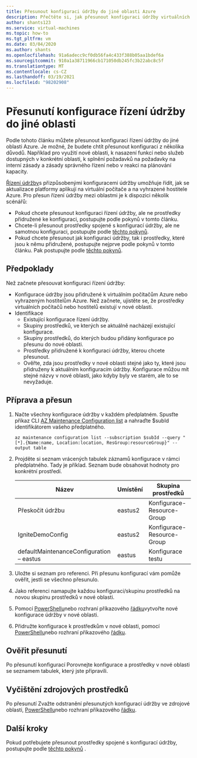 ```yaml
---
title: Přesunout konfiguraci údržby do jiné oblasti Azure
description: Přečtěte si, jak přesunout konfiguraci údržby virtuálních počítačů do jiné oblasti Azure.
author: shants123
ms.service: virtual-machines
ms.topic: how-to
ms.tgt_pltfrm: vm
ms.date: 03/04/2020
ms.author: shants
ms.openlocfilehash: 91a6adecc9cf0db56fa4c433f388b05aa1bdef6a
ms.sourcegitcommit: 910a1a38711966cb171050db245fc3b22abc8c5f
ms.translationtype: MT
ms.contentlocale: cs-CZ
ms.lasthandoff: 03/19/2021
ms.locfileid: "98202908"
---
```

# <a name="move-a-maintenance-control-configuration-to-another-region"></a>Přesunutí konfigurace řízení údržby do jiné oblasti

Podle tohoto článku můžete přesunout konfiguraci řízení údržby do jiné oblasti Azure. Je možné, že budete chtít přesunout konfiguraci z několika důvodů. Například pro využití nové oblasti, k nasazení funkcí nebo služeb dostupných v konkrétní oblasti, k splnění požadavků na požadavky na interní zásady a zásady správného řízení nebo v reakci na plánování kapacity.

[Řízení údržby](maintenance-control.md)s přizpůsobenými konfiguracemi údržby umožňuje řídit, jak se aktualizace platformy aplikují na virtuální počítače a na vyhrazené hostitele Azure. Pro přesun řízení údržby mezi oblastmi je k dispozici několik scénářů:

- Pokud chcete přesunout konfiguraci řízení údržby, ale ne prostředky přidružené ke konfiguraci, postupujte podle pokynů v tomto článku.
- Chcete-li přesunout prostředky spojené s konfigurací údržby, ale ne samotnou konfiguraci, postupujte podle [těchto pokynů](move-region-maintenance-configuration-resources.md).
- Pokud chcete přesunout jak konfiguraci údržby, tak i prostředky, které jsou k němu přidružené, postupujte nejprve podle pokynů v tomto článku. Pak postupujte podle [těchto pokynů](move-region-maintenance-configuration-resources.md).

## <a name="prerequisites"></a>Předpoklady

Než začnete přesouvat konfiguraci řízení údržby:

- Konfigurace údržby jsou přidružené k virtuálním počítačům Azure nebo vyhrazeným hostitelům Azure. Než začnete, ujistěte se, že prostředky virtuálních počítačů nebo hostitelů existují v nové oblasti.
- Identifikace 
    - Existující konfigurace řízení údržby.
    - Skupiny prostředků, ve kterých se aktuálně nacházejí existující konfigurace. 
    - Skupiny prostředků, do kterých budou přidány konfigurace po přesunu do nové oblasti. 
    - Prostředky přidružené k konfiguraci údržby, kterou chcete přesunout.
    - Ověřte, zda jsou prostředky v nové oblasti stejné jako ty, které jsou přidruženy k aktuálním konfiguracím údržby. Konfigurace můžou mít stejné názvy v nové oblasti, jako kdyby byly ve starém, ale to se nevyžaduje.

## <a name="prepare-and-move"></a>Příprava a přesun 

1. Načte všechny konfigurace údržby v každém předplatném. Spusťte příkaz CLI [AZ Maintenance Configuration list](/cli/azure/ext/maintenance/maintenance/configuration#ext-maintenance-az-maintenance-configuration-list) a nahraďte $subId identifikátorem vašeho předplatného.

    ```
    az maintenance configuration list --subscription $subId --query "[*].{Name:name, Location:location, ResGroup:resourceGroup}" --output table
    ```
2. Projděte si seznam vrácených tabulek záznamů konfigurace v rámci předplatného. Tady je příklad. Seznam bude obsahovat hodnoty pro konkrétní prostředí.

    **Název** | **Umístění** | **Skupina prostředků**
    --- | --- | ---
    Přeskočit údržbu | eastus2 | Konfigurace-Resource-Group
    IgniteDemoConfig | eastus2 | Konfigurace-Resource-Group
    defaultMaintenanceConfiguration – eastus | eastus | Konfigurace testu
    

3. Uložte si seznam pro referenci. Při přesunu konfigurací vám pomůže ověřit, jestli se všechno přesunulo.
4. Jako referenci namapujte každou konfiguraci/skupinu prostředků na novou skupinu prostředků v nové oblasti.
5. Pomocí [PowerShellu](../virtual-machines/maintenance-control-powershell.md#create-a-maintenance-configuration)nebo rozhraní příkazového [řádku](../virtual-machines/maintenance-control-cli.md#create-a-maintenance-configuration)vytvořte nové konfigurace údržby v nové oblasti.
6. Přidružte konfigurace k prostředkům v nové oblasti, pomocí [PowerShellu](../virtual-machines/maintenance-control-powershell.md#assign-the-configuration)nebo rozhraní příkazového [řádku](../virtual-machines/maintenance-control-cli.md#assign-the-configuration).


## <a name="verify-the-move"></a>Ověřit přesunutí

Po přesunutí konfigurací Porovnejte konfigurace a prostředky v nové oblasti se seznamem tabulek, který jste připravili.


## <a name="clean-up-source-resources"></a>Vyčištění zdrojových prostředků

Po přesunutí Zvažte odstranění přesunutých konfigurací údržby ve zdrojové oblasti, [PowerShellu](../virtual-machines/maintenance-control-powershell.md#remove-a-maintenance-configuration)nebo rozhraní příkazového [řádku](../virtual-machines/maintenance-control-cli.md#delete-a-maintenance-configuration).


## <a name="next-steps"></a>Další kroky

Pokud potřebujete přesunout prostředky spojené s konfigurací údržby, postupujte podle [těchto pokynů](move-region-maintenance-configuration-resources.md) . 
